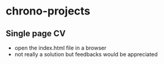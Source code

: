 # chrono-projects

## Single page CV

- open the index.html file in a browser
- not really a solution but feedbacks would be appreciated
